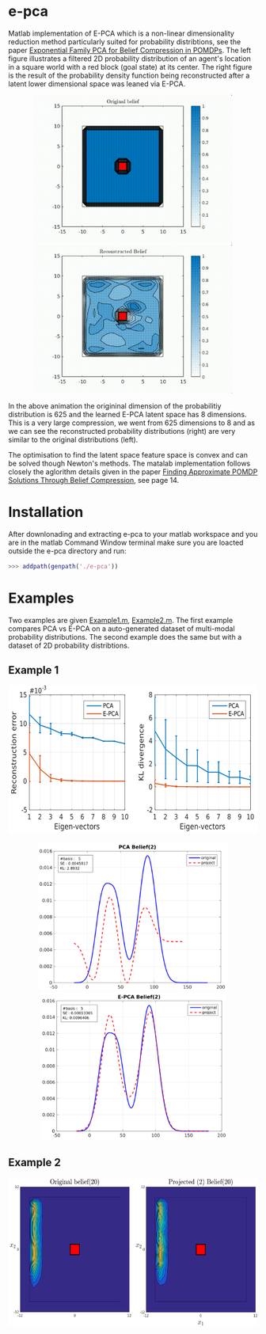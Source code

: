 # e-pca

Matlab implementation of E-PCA which is a non-linear dimensionality reduction method particularly suited for probability distribtions, see the paper [Exponential Family PCA for Belief Compression
in POMDPs](http://www.cs.cmu.edu/~ggordon/nickr-ggordon.nips02.pdf). The left figure illustrates a filtered 2D probability distribution of an agent's location in a square world with a red block (goal state) at its center. The right figure is the result of the probability density function being reconstructed after a latent lower dimensional space was leaned via E-PCA.

<p align="center">
<img src="./docs/original_belief.gif" alt="original_belief" height="300" > <img src="./docs/reconstructed_belief.gif" alt="reconstructed_belief" height="300">
</p>

In the above animation the origininal dimension of the probabilitiy distribution is 625 and the learned E-PCA latent space
has 8 dimensions. This is a very large compression, we went from 625 dimensions to 8 and as we can see the reconstructed probability distributions (right) are very similar to the original distributions (left).

The optimisation to find the latent space feature space is convex and can be solved though Newton's methods. The matalab implementation follows closely the aglorithm details given in the paper [Finding Approximate POMDP Solutions Through Belief
Compression](https://arxiv.org/pdf/1107.0053.pdf), see page 14.

# Installation 

After downlonading and extracting e-pca to your matlab workspace and you are in the matlab Command Window terminal 
make sure you are loacted outside the e-pca directory and run:

```matlab
>>> addpath(genpath('./e-pca'))
```

# Examples

Two examples are given [Example1.m](https://github.com/gpldecha/e-pca/blob/master/Example1.m), [Example2.m](https://github.com/gpldecha/e-pca/blob/master/Example2.m). The first example compares PCA vs E-PCA on a
auto-generated dataset of multi-modal probability distributions. The second example does the same but with 
a dataset of 2D probability distribtions.

## Example 1

<p align="center">
<img src="./docs/PCA_EPCA.png" height="300" >
</p>

<p align="center">
<img src="./docs/PCA_proj_5.png" height="300" > <img src="./docs/EPCA_proj5.png" height="300">
</p>

## Example 2

<p align="center">
<img src="./docs/example2.png" height="300" > 
</p>





